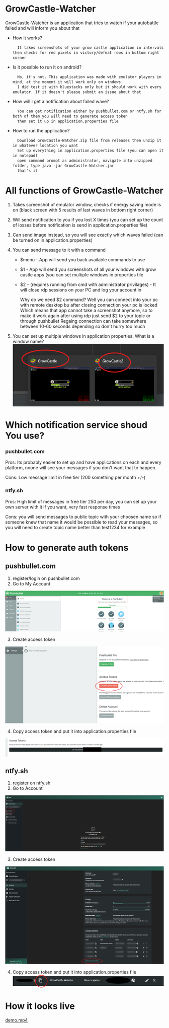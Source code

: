 # GrowCastle-Watcher

<p>GrowCastle-Watcher is an application that tries to watch if your autobattle failed and will inform you about that</p>

- How it works?

        It takes screenshots of your grow castle application in intervals then checks for red pixels in victory/defeat rows in bottom right corner

- Is it possible to run it on android?

        No, it's not. This application was made with emulator players in mind, at the moment it will work only on windows.
        I did test it with bluestacks only but it should work with every emulator. If it doesn't please submit an issue about that

- How will I get a notification about failed wave?

        You can get notification either by pushbullet.com or ntfy.sh for both of them you will need to generate access token
        then set it up in application.properties file

- How to run the application?
 
        Download GrowCastle-Watcher.zip file from releases then unzip it in whatever location you want
        Set up everything in application.properties file (you can open it in notepad)
        open command prompt as administrator, navigate into unzipped folder, type java -jar GrowCastle-Watcher.jar
        that's it



# All functions of GrowCastle-Watcher

1. Takes screenshot of emulator window, checks if energy saving mode is on (black screen with 5 results of last waves in bottom right corner)
2. Will send notification to you if you lost X times (you can set up the count of losses before notification is send in application.properties file)
3. Can send image instead, so you will see exactly which waves failed (can be turned on in application.properties)
4. You can send message to it with a command

    - $menu - App will send you back available commands to use
    - $1    - App will send you screenshots of all your windows with grow castle apps (you can set multiple windows in properties file
    - $2    - (requires running from cmd with administrator privilages) - It will close rdp sessions on your PC and log your account in

        
        Why do we need $2 command? Well you can connect into your pc with remote desktop bu after closing connection your pc is locked
        Which means that app cannot take a screenshot anymore, so to make it work again after using rdp just send $2 to your topic or through pushbullet
        Regaing connection can take somewhere between 10-60 seconds depending so don't hurry too much

5. You can set up multiple windows in application properties. What is a window name? 
![window-name.png](readme/images/window-name.png)


# Which notification service shoud You use?

### pushbullet.com 
Pros: Its probably easier to set up and have applications on each and every platform, noone will see your messages if you don't want that to happen.

Cons: Low message limit in free tier (200 something per month +/-)

### ntfy.sh
Pros: High limit of messages in free tier 250 per day, you can set up your own server with it if you want, very fast response times

Cons: you will send messages to public topic with your choosen name so if someone knew that name it would be possible to read your messages, so you will need to create topic name better than test1234 for example


# How to generate auth tokens

## pushbullet.com

1. register/login on pushbullet.com
2. Go to My Account 

![pushbullet-MyAccount.png](readme/images/pushbullet-MyAccount.png)

3. Create access token 

![pushbullet-create-access-token.png](readme/images/pushbullet-create-access-token.png)

4. Copy access token and put it into application.properties file

![pushbullet-new-token.png](readme/images/pushbullet-new-token.png)

## ntfy.sh

1. register on ntfy.sh
2. Go to Account 

![ntfy-settings.png](readme/images/ntfy-settings.png)

3. Create access token

![ntfy-create-access-token.png](readme/images/ntfy-create-access-token.png)

4. Copy access token and put it into application.properties file
![ntfy-copy-access-token.png](readme/images/ntfy-copy-access-token.png)


# How it looks live

[demo.mp4](readme/video/demo.mp4)